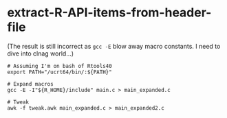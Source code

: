 # extract-R-API-items-from-header-file

(The result is still incorrect as `gcc -E` blow away macro constants. I need to dive into clnag world...)

``` pwsh
# Assuming I'm on bash of Rtools40
export PATH="/ucrt64/bin/:${PATH}"

# Expand macros
gcc -E -I"${R_HOME}/include" main.c > main_expanded.c

# Tweak
awk -f tweak.awk main_expanded.c > main_expanded2.c
```